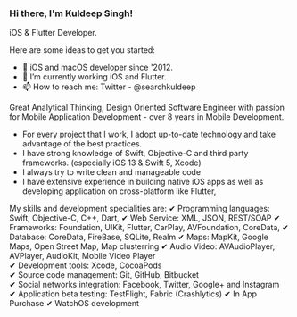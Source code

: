 ### Hi there, I'm Kuldeep Singh!  
iOS & Flutter Developer.


Here are some ideas to get you started:

- 🔭 iOS and macOS developer since '2012.
- 🌱 I’m currently working iOS and Flutter.
- 📫 How to reach me: Twitter - @searchkuldeep

Great Analytical Thinking, Design Oriented Software Engineer with passion for Mobile Application Development - over 8 years in Mobile Development.  

* For every project that I work, I adopt up-to-date technology and take advantage of the best practices.  
* I have strong knowledge of Swift, Objective-C and third party frameworks. (especially iOS 13 & Swift 5, Xcode)  
* I always try to write clean and manageable code   
* I have extensive experience in building native iOS apps as well as developing application on cross-platform like Flutter,   

My skills and development specialities are:
✔ Programming languages: Swift, Objective-C, C++, Dart, 
✔ Web Service: XML, JSON, REST/SOAP
✔ Frameworks: Foundation, UIKit, Flutter, CarPlay, AVFoundation, CoreData,
✔ Database: CoreData, FireBase, SQLite, Realm 
✔ Maps: MapKit, Google Maps, Open Street Map, Map clusterring 
✔ Audio Video: AVAudioPlayer, AVPlayer, AudioKit, Mobile Video Player  
✔ Development tools: Xcode, CocoaPods  
✔ Source code management: Git, GitHub, Bitbucket  
✔ Social networks integration: Facebook, Twitter, Google+ and Instagram  
✔ Application beta testing: TestFlight, Fabric (Crashlytics) ✔ In App Purchase ✔ WatchOS development
